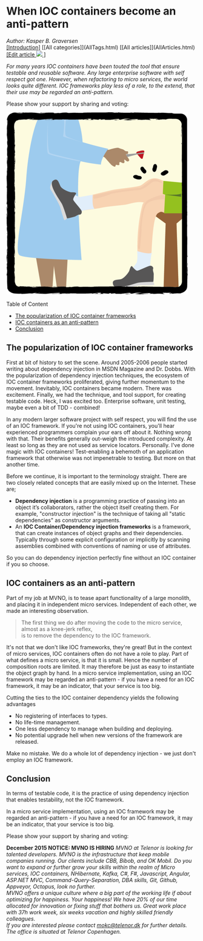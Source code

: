 ﻿# When IOC containers become an anti-pattern
*Author: Kasper B. Graversen*
<br>[[Introduction]](<BaseUrl/>) [[All categories]](<BaseUrl/>AllTags.html) [[All articles]](<BaseUrl/>AllArticles.html) [[Edit article <img src="http://firstclassthoughts.co.uk/img/edit.png"> ]](<GithubPageUrl/>)<br>
<Categories Tags="Architecture, Micro_Service, Refactor_to_Micro_Services, Dependency_Injection, IOC, IOC_Container, Service_Locator">
</Categories>


*For many years IOC containers have been touted the tool that ensure testable and reusable software. Any large enterprise software with self respect got one. However, when refactoring to micro services, the world looks quite different. IOC frameworks play less of a role, to the extend, that their use may be regarded an anti-pattern.*


Please show your support by sharing and voting: 
<SocialShareButtons>
</SocialShareButtons> 



<img src="img/Knee_Jerk_large.png">

   
Table of Content

   * [The popularization of IOC container frameworks](#the-popularization-of-ioc-container-frameworks)
   * [IOC containers as an anti-pattern](#ioc-containers-as-an-anti-pattern)
   * [Conclusion](#conclusion)
    
   
## The popularization of IOC container frameworks
First at bit of history to set the scene. Around 2005-2006 people started writing about dependency injection in MSDN Magazine and Dr. Dobbs. With the popularization of dependency injection techniques, the ecosystem of IOC container frameworks proliferated, giving further momentum to the movement. Inevitably, IOC containers became modern. There was excitement. Finally, we had the technique, and tool support, for creating testable code. Heck, I was excited too. Enterprise software, unit testing, maybe even a bit of TDD - combined!

In any modern larger software project with self respect, you will find the use of an IOC framework. If you're not using IOC containers, you'll hear experienced programmers complain your ears off about it. Nothing wrong with that. Their benefits generally out-weigh the introduced complexity. At least so long as they are not used as service locators. Personally. I've done magic with IOC containers! Test-enabling a behemoth of an application framework that otherwise was not impenetrable to testing. But more on that another time.

Before we continue, it is important to the terminology straight. There are two closely related concepts that are easily mixed up on the Internet. These are;

* **Dependency injection** is a programming practice of passing into an object it’s collaborators, rather the object itself creating them. For example, "constructor injection" is the technique of taking all "static dependencies" as constructor arguments.
* An **IOC Container/Dependency injection frameworks** is a framework, that can create instances of object graphs and their dependencies. Typically through some explicit configuration or implicitly by scanning assemblies combined with conventions of naming or use of attributes. 

So you can do dependency injection perfectly fine without an IOC container if you so choose.


## IOC containers as an anti-pattern
Part of my job at MVNO, is to tease apart functionality of a large monolith, and placing it in independent micro services. Independent of each other, we made an interesting observation. 

> The first thing we do after moving the code to the micro service, <br>
> almost as a knee-jerk reflex, <br>
> is to remove the dependency to the IOC framework. 

It's not that we don't like IOC frameworks, they're great! But in the context of micro services, IOC containers often do not have a role to play. Part of what defines a micro service, is that it is small. Hence the number of composition roots are limited. It may therefore be just as easy to instantiate the object graph by hand. In a micro service implementation, using an IOC framework may be regarded an anti-pattern - if you have a need for an IOC framework, it may be an indicator, that your service is too big.

Cutting the ties to the IOC container dependency yields the following advantages

* No registering of interfaces to types.
* No life-time management.
* One less dependency to manage when building and deploying.
* No potential upgrade hell when new versions of the framework are released.

Make no mistake. We do a whole lot of dependency injection - we just don't employ an IOC framework.


## Conclusion
In terms of testable code, it is the practice of using dependency injection that enables testability, not the IOC framework. 

In a micro service implementation, using an IOC framework may be regarded an anti-pattern - if you have a need for an IOC framework, it may be an indicator, that your service is too big.
 


Please show your support by sharing and voting: <SocialShareButtons>
</SocialShareButtons> 


**December 2015 NOTICE: MVNO IS HIRING** *MVNO at Telenor is looking for talented developers.  MVNO is the infrastructure that keep mobile companies running. Our clients include CBB, Bibob, and OK Mobil.
Do you want to expand or further grow your skills within the realm of Micro services, IOC containers, NHibernate, Kafka, C#, F#, Javascript, Angular, ASP.NET MVC, Command-Query-Separation, DBA skills, Git, Github, Appveyor, Octopus, look no further. 
<br>MVNO offers a unique culture where a big part of the working life if about optimizing for happiness. Your happiness! We have 20% of our time allocated for innovation or fixing stuff that bothers us. Great work place with 37h work week, six weeks vacation and highly skilled friendly colleagues.
<br> If you are interested please contact mokc@telenor.dk for further details. The office is situated at Telenor Copenhagen.*

<br><br>
<CommentText>
</CommentText>

<br><br>